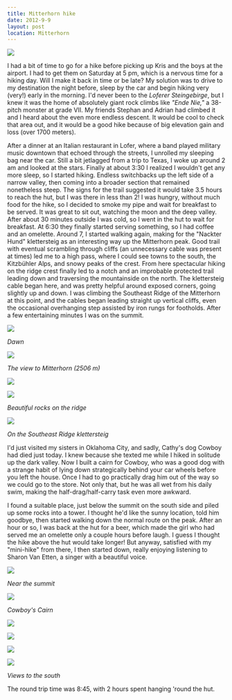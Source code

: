 ```yaml
---
title: Mitterhorn hike
date: 2012-9-9
layout: post
location: Mitterhorn
---
```


[![](http://farm9.static.flickr.com/8042/7957294562_f15da14ff9.jpg)](http://www.flickr.com/photos/ripsawridge/7957294562/)
  
I had a bit of time to go for a hike before picking up Kris and the boys
at the airport. I had to get them on Saturday at 5 pm, which is a nervous
time for a hiking day. Will I make it back in time or be late? My solution
was to drive to my destination the night before, sleep by the car and begin
hiking very (very!) early in the morning. I'd never been to the _Loferer Steingebirge_,
but I knew it was the home of absolutely giant rock climbs like _"Ende Nie,"_ a
38-pitch monster at grade VII. My friends Stephan and Adrian had climbed
it and I heard about the even more endless descent. It would be cool to
check that area out, and it would be a good hike because of big elevation
gain and loss (over 1700 meters).
  
  
After a dinner at an Italian restaurant in Lofer, where a band played
military music downtown that echoed through the streets, I unrolled my
sleeping bag near the car. Still a bit jetlagged from a trip to Texas,
I woke up around 2 am and looked at the stars. Finally at about 3:30 I
realized I wouldn't get any more sleep, so I started hiking. Endless switchbacks
up the left side of a narrow valley, then coming into a broader section
that remained nonetheless steep. The signs for the trail suggested it would
take 3.5 hours to reach the hut, but I was there in less than 2! I was
hungry, without much food for the hike, so I decided to smoke my pipe and
wait for breakfast to be served. It was great to sit out, watching the
moon and the deep valley. After about 30 minutes outside I was cold, so
I went in the hut to wait for breakfast. At 6:30 they finally started serving
something, so I had coffee and an omelette. Around 7, I started walking
again, making for the "Nackter Hund" klettersteig as an interesting way
up the Mitterhorn peak. Good trail with eventual scrambling through cliffs
(an unnecessary cable was present at times) led me to a high pass, where
I could see towns to the south, the Kitzbühler Alps, and snowy peaks of
the crest. From here spectacular hiking on the ridge crest finally led
to a notch and an improbable protected trail leading down and traversing
the mountainside on the north. The klettersteig cable began here, and was
pretty helpful around exposed corners, going slightly up and down. I was
climbing the Southeast Ridge of the Mitterhorn at this point, and the cables
began leading straight up vertical cliffs, even the occasional overhanging
step assisted by iron rungs for footholds. After a few entertaining minutes
I was on the summit.
  
  
[![](http://farm9.static.flickr.com/8459/7957269754_3af29e130f.jpg)](http://www.flickr.com/photos/ripsawridge/7957269754/)
  
_Dawn_
  
[![](http://farm9.static.flickr.com/8032/7957271674_ccc2f16bb6.jpg)](http://www.flickr.com/photos/ripsawridge/7957271674/)
  
_The view to Mitterhorn (2506 m)_
  
[![](http://farm9.static.flickr.com/8176/7957273564_804e596e95.jpg)](http://www.flickr.com/photos/ripsawridge/7957273564/)
  
[![](http://farm9.static.flickr.com/8169/7957275154_9cf39ba5a7.jpg)](http://www.flickr.com/photos/ripsawridge/7957275154/)
  
_Beautiful rocks on the ridge_
  
[![](http://farm9.static.flickr.com/8033/7957278188_613c68e1fb.jpg)](http://www.flickr.com/photos/ripsawridge/7957278188/)
  
_On the Southeast Ridge klettersteig_
  
  
I'd just visited my sisters in Oklahoma City, and sadly, Cathy's dog Cowboy
had died just today. I knew because she texted me while I hiked in solitude
up the dark valley. Now I built a cairn for Cowboy, who was a good dog
with a strange habit of lying down strategically behind your car wheels
before you left the house. Once I had to go practically drag him out of
the way so we could go to the store. Not only that, but he was all wet
from his daily swim, making the half-drag/half-carry task even more awkward.
  
  
I found a suitable place, just below the summit on the south side and
piled up some rocks into a tower. I thought he'd like the sunny location,
told him goodbye, then started walking down the normal route on the peak.
After an hour or so, I was back at the hut for a beer, which made the girl
who had served me an omelette only a couple hours before laugh. I guess
I thought the hike above the hut would take longer! But anyway, satisfied
with my "mini-hike" from there, I then started down, really enjoying listening
to Sharon Van Etten, a singer with a beautiful voice.
  
  
[![](http://farm9.static.flickr.com/8456/7957279772_4a7d6b3cee.jpg)](http://www.flickr.com/photos/ripsawridge/7957279772/)
  
_Near the summit_
  
[![](http://farm9.static.flickr.com/8314/7957282812_91573b4f45.jpg)](http://www.flickr.com/photos/ripsawridge/7957282812/)
  
_Cowboy's Cairn_
  
[![](http://farm9.static.flickr.com/8040/7957284732_63041f088d.jpg)](http://www.flickr.com/photos/ripsawridge/7957284732/)
  
[![](http://farm9.static.flickr.com/8322/7957287192_9272d80449.jpg)](http://www.flickr.com/photos/ripsawridge/7957287192/)
  
  
[![](http://farm9.static.flickr.com/8461/7957288448_a015b6863b.jpg)](http://www.flickr.com/photos/ripsawridge/7957288448/)
  
[![](http://farm9.static.flickr.com/8452/7957289554_a7104425fb.jpg)](http://www.flickr.com/photos/ripsawridge/7957289554/)
  
_Views to the south_
  
  
The round trip time was 8:45, with 2 hours spent hanging 'round the hut.
